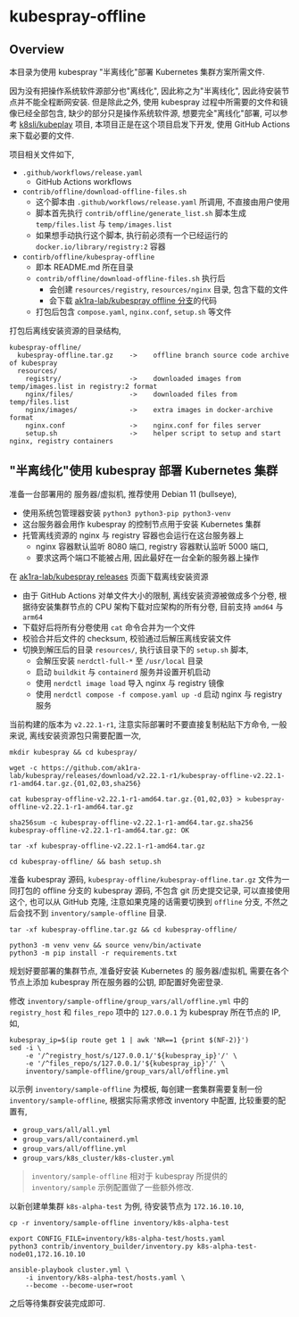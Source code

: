 
# kubespray-offline

## Overview

本目录为使用 kubespray "半离线化"部署 Kubernetes 集群方案所需文件.

因为没有把操作系统软件源部分也"离线化", 因此称之为"半离线化", 因此待安装节点并不能全程断网安装. 但是除此之外, 使用 kubespray 过程中所需要的文件和镜像已经全部包含, 缺少的部分只是操作系统软件源, 想要完全"离线化"部署, 可以参考 [k8sli/kubeplay](https://github.com/k8sli/kubeplay) 项目, 本项目正是在这个项目启发下开发, 使用 GitHub Actions 来下载必要的文件.

项目相关文件如下,

* `.github/workflows/release.yaml`
    * GitHub Actions workflows
* `contrib/offline/download-offline-files.sh`
    * 这个脚本由 `.github/workflows/release.yaml` 所调用, 不直接由用户使用
    * 脚本首先执行 `contrib/offline/generate_list.sh` 脚本生成 `temp/files.list` 与 `temp/images.list`
    * 如果想手动执行这个脚本, 执行前必须有一个已经运行的 `docker.io/library/registry:2` 容器
* `contirb/offline/kubespray-offline`
    * 即本 README.md 所在目录
    * `contrib/offline/download-offline-files.sh` 执行后
        * 会创建 `resources/registry`, `resources/nginx` 目录, 包含下载的文件
        * 会下载 [ak1ra-lab/kubespray offline 分支](https://github.com/ak1ra-lab/kubespray/tree/offline)的代码
    * 打包后包含 `compose.yaml`, `nginx.conf`, `setup.sh` 等文件

打包后离线安装资源的目录结构,

```
kubespray-offline/
  kubespray-offline.tar.gz    ->    offline branch source code archive of kubespray
  resources/
    registry/                 ->    downloaded images from temp/images.list in registry:2 format
    nginx/files/              ->    downloaded files from temp/files.list
    nginx/images/             ->    extra images in docker-archive format
    nginx.conf                ->    nginx.conf for files server
    setup.sh                  ->    helper script to setup and start nginx, registry containers
```

## "半离线化"使用 kubespray 部署 Kubernetes 集群

准备一台部署用的 服务器/虚拟机, 推荐使用 Debian 11 (bullseye),

* 使用系统包管理器安装 `python3 python3-pip python3-venv`
* 这台服务器会用作 kubespray 的控制节点用于安装 Kubernetes 集群
* 托管离线资源的 nginx 与 registry 容器也会运行在这台服务器上
    * nginx 容器默认监听 8080 端口, registry 容器默认监听 5000 端口,
    * 要求这两个端口不能被占用, 因此最好在一台全新的服务器上操作

在 [ak1ra-lab/kubespray releases](https://github.com/ak1ra-lab/kubespray/releases) 页面下载离线安装资源

* 由于 GitHub Actions 对单文件大小的限制, 离线安装资源被做成多个分卷, 根据待安装集群节点的 CPU 架构下载对应架构的所有分卷, 目前支持 `amd64` 与 `arm64`
* 下载好后将所有分卷使用 `cat` 命令合并为一个文件
* 校验合并后文件的 checksum, 校验通过后解压离线安装文件
* 切换到解压后的目录 `resources/`, 执行该目录下的 `setup.sh` 脚本,
    * 会解压安装 `nerdctl-full-*` 至 `/usr/local` 目录
    * 启动 `buildkit` 与 `containerd` 服务并设置开机启动
    * 使用 `nerdctl image load` 导入 nginx 与 registry 镜像
    * 使用 `nerdctl compose -f compose.yaml up -d` 启动 nginx 与 registry 服务

当前构建的版本为 `v2.22.1-r1`, 注意实际部署时不要直接复制粘贴下方命令, 一般来说, 离线安装资源包只需要配置一次,

```
mkdir kubespray && cd kubespray/

wget -c https://github.com/ak1ra-lab/kubespray/releases/download/v2.22.1-r1/kubespray-offline-v2.22.1-r1-amd64.tar.gz.{01,02,03,sha256}

cat kubespray-offline-v2.22.1-r1-amd64.tar.gz.{01,02,03} > kubespray-offline-v2.22.1-r1-amd64.tar.gz

sha256sum -c kubespray-offline-v2.22.1-r1-amd64.tar.gz.sha256
kubespray-offline-v2.22.1-r1-amd64.tar.gz: OK

tar -xf kubespray-offline-v2.22.1-r1-amd64.tar.gz

cd kubespray-offline/ && bash setup.sh
```

准备 kubespray 源码, `kubespray-offline/kubespray-offline.tar.gz` 文件为一同打包的 offline 分支的 kubespray 源码, 不包含 git 历史提交记录, 可以直接使用这个, 也可以从 GitHub 克隆, 注意如果克隆的话需要切换到 `offline` 分支, 不然之后会找不到 `inventory/sample-offline` 目录.

```
tar -xf kubespray-offline.tar.gz && cd kubespray-offline/

python3 -m venv venv && source venv/bin/activate
python3 -m pip install -r requirements.txt
```

规划好要部署的集群节点, 准备好安装 Kubernetes 的 服务器/虚拟机, 需要在各个节点上添加 kubespray 所在服务器的公钥, 即配置好免密登录.

修改 `inventory/sample-offline/group_vars/all/offline.yml` 中的 `registry_host` 和 `files_repo` 项中的 `127.0.0.1` 为 kubespray 所在节点的 IP, 如,

```
kubespray_ip=$(ip route get 1 | awk 'NR==1 {print $(NF-2)}')
sed -i \
    -e '/^registry_host/s/127.0.0.1/'${kubespray_ip}'/' \
    -e '/^files_repo/s/127.0.0.1/'${kubespray_ip}'/' \
    inventory/sample-offline/group_vars/all/offline.yml
```

以示例 `inventory/sample-offline` 为模板, 每创建一套集群需要复制一份 `inventory/sample-offline`, 根据实际需求修改 inventory 中配置, 比较重要的配置有,

* `group_vars/all/all.yml`
* `group_vars/all/containerd.yml`
* `group_vars/all/offline.yml`
* `group_vars/k8s_cluster/k8s-cluster.yml`

> `inventory/sample-offline` 相对于 kubespray 所提供的 `inventory/sample` 示例配置做了一些额外修改.

以新创建单集群 `k8s-alpha-test` 为例, 待安装节点为 `172.16.10.10`,

```
cp -r inventory/sample-offline inventory/k8s-alpha-test

export CONFIG_FILE=inventory/k8s-alpha-test/hosts.yaml
python3 contrib/inventory_builder/inventory.py k8s-alpha-test-node01,172.16.10.10

ansible-playbook cluster.yml \
    -i inventory/k8s-alpha-test/hosts.yaml \
    --become --become-user=root
```

之后等待集群安装完成即可.
